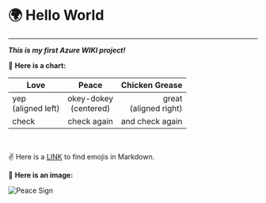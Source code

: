 # :earth_africa: Hello World 
---
***This is my first Azure WIKI project!***
<br>

:purple_heart: **Here is a chart:**

| Love      | Peace       | Chicken Grease |  
|-----------|:-----------:|---------------:|  
|yep<br>(aligned left)|okey-dokey<br>(centered)|great<br>(aligned right)|  
| check     | check again | and check again |

<br>

:v:  Here is a [LINK](https://gist.github.com/rxaviers/7360908) to find emojis in Markdown. 
<br>

:rooster: **Here is an image:**

![Peace Sign](https://rlv.zcache.com/peace_sign_stickers_rainbow_hippy_hippie_design-r2de0203657af4590a49f1046d14caca2_0ugmm_8byvr_630.jpg?view_padding=%5B285%2C0%2C285%2C0%5D)

